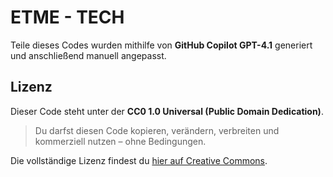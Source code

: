 # ETME - TECH

Teile dieses Codes wurden mithilfe von **GitHub Copilot GPT-4.1** generiert und anschließend manuell angepasst.

## Lizenz

Dieser Code steht unter der **CC0 1.0 Universal (Public Domain Dedication)**.

> Du darfst diesen Code kopieren, verändern, verbreiten und kommerziell nutzen – ohne Bedingungen.

Die vollständige Lizenz findest du [hier auf Creative Commons](https://creativecommons.org/publicdomain/zero/1.0/).
